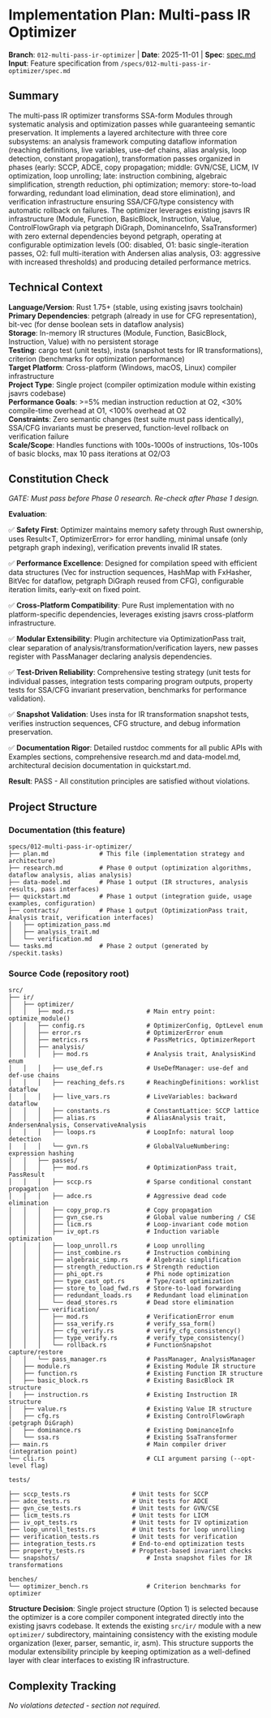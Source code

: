 # Implementation Plan: Multi-pass IR Optimizer

**Branch**: `012-multi-pass-ir-optimizer` | **Date**: 2025-11-01 | **Spec**: [spec.md](./spec.md)  
**Input**: Feature specification from `/specs/012-multi-pass-ir-optimizer/spec.md`

## Summary

The multi-pass IR optimizer transforms SSA-form Modules through systematic analysis and optimization passes while guaranteeing semantic preservation. It implements a layered architecture with three core subsystems: an analysis framework computing dataflow information (reaching definitions, live variables, use-def chains, alias analysis, loop detection, constant propagation), transformation passes organized in phases (early: SCCP, ADCE, copy propagation; middle: GVN/CSE, LICM, IV optimization, loop unrolling; late: instruction combining, algebraic simplification, strength reduction, phi optimization; memory: store-to-load forwarding, redundant load elimination, dead store elimination), and verification infrastructure ensuring SSA/CFG/type consistency with automatic rollback on failures. The optimizer leverages existing jsavrs IR infrastructure (Module, Function, BasicBlock, Instruction, Value, ControlFlowGraph via petgraph DiGraph, DominanceInfo, SsaTransformer) with zero external dependencies beyond petgraph, operating at configurable optimization levels (O0: disabled, O1: basic single-iteration passes, O2: full multi-iteration with Andersen alias analysis, O3: aggressive with increased thresholds) and producing detailed performance metrics.

## Technical Context

**Language/Version**: Rust 1.75+ (stable, using existing jsavrs toolchain)  
**Primary Dependencies**: petgraph (already in use for CFG representation), bit-vec (for dense boolean sets in dataflow analysis)  
**Storage**: In-memory IR structures (Module, Function, BasicBlock, Instruction, Value) with no persistent storage  
**Testing**: cargo test (unit tests), insta (snapshot tests for IR transformations), criterion (benchmarks for optimization performance)  
**Target Platform**: Cross-platform (Windows, macOS, Linux) compiler infrastructure  
**Project Type**: Single project (compiler optimization module within existing jsavrs codebase)  
**Performance Goals**: >=5% median instruction reduction at O2, <30% compile-time overhead at O1, <100% overhead at O2  
**Constraints**: Zero semantic changes (test suite must pass identically), SSA/CFG invariants must be preserved, function-level rollback on verification failure  
**Scale/Scope**: Handles functions with 100s-1000s of instructions, 10s-100s of basic blocks, max 10 pass iterations at O2/O3

## Constitution Check

*GATE: Must pass before Phase 0 research. Re-check after Phase 1 design.*

**Evaluation**:

✅ **Safety First**: Optimizer maintains memory safety through Rust ownership, uses Result<T, OptimizerError> for error handling, minimal unsafe (only petgraph graph indexing), verification prevents invalid IR states.

✅ **Performance Excellence**: Designed for compilation speed with efficient data structures (Vec for instruction sequences, HashMap with FxHasher, BitVec for dataflow, petgraph DiGraph reused from CFG), configurable iteration limits, early-exit on fixed point.

✅ **Cross-Platform Compatibility**: Pure Rust implementation with no platform-specific dependencies, leverages existing jsavrs cross-platform infrastructure.

✅ **Modular Extensibility**: Plugin architecture via OptimizationPass trait, clear separation of analysis/transformation/verification layers, new passes register with PassManager declaring analysis dependencies.

✅ **Test-Driven Reliability**: Comprehensive testing strategy (unit tests for individual passes, integration tests comparing program outputs, property tests for SSA/CFG invariant preservation, benchmarks for performance validation).

✅ **Snapshot Validation**: Uses insta for IR transformation snapshot tests, verifies instruction sequences, CFG structure, and debug information preservation.

✅ **Documentation Rigor**: Detailed rustdoc comments for all public APIs with Examples sections, comprehensive research.md and data-model.md, architectural decision documentation in quickstart.md.

**Result**: PASS - All constitution principles are satisfied without violations.

## Project Structure

### Documentation (this feature)

```text
specs/012-multi-pass-ir-optimizer/
├── plan.md              # This file (implementation strategy and architecture)
├── research.md          # Phase 0 output (optimization algorithms, dataflow analysis, alias analysis)
├── data-model.md        # Phase 1 output (IR structures, analysis results, pass interfaces)
├── quickstart.md        # Phase 1 output (integration guide, usage examples, configuration)
├── contracts/           # Phase 1 output (OptimizationPass trait, Analysis trait, verification interfaces)
│   ├── optimization_pass.md
│   ├── analysis_trait.md
│   └── verification.md
└── tasks.md             # Phase 2 output (generated by /speckit.tasks)
```

### Source Code (repository root)

```text
src/
├── ir/
│   ├── optimizer/
│   │   ├── mod.rs                    # Main entry point: optimize_module()
│   │   ├── config.rs                 # OptimizerConfig, OptLevel enum
│   │   ├── error.rs                  # OptimizerError enum
│   │   ├── metrics.rs                # PassMetrics, OptimizerReport
│   │   ├── analysis/
│   │   │   ├── mod.rs                # Analysis trait, AnalysisKind enum
│   │   │   ├── use_def.rs            # UseDefManager: use-def and def-use chains
│   │   │   ├── reaching_defs.rs      # ReachingDefinitions: worklist dataflow
│   │   │   ├── live_vars.rs          # LiveVariables: backward dataflow
│   │   │   ├── constants.rs          # ConstantLattice: SCCP lattice
│   │   │   ├── alias.rs              # AliasAnalysis trait, AndersenAnalysis, ConservativeAnalysis
│   │   │   ├── loops.rs              # LoopInfo: natural loop detection
│   │   │   └── gvn.rs                # GlobalValueNumbering: expression hashing
│   │   ├── passes/
│   │   │   ├── mod.rs                # OptimizationPass trait, PassResult
│   │   │   ├── sccp.rs               # Sparse conditional constant propagation
│   │   │   ├── adce.rs               # Aggressive dead code elimination
│   │   │   ├── copy_prop.rs          # Copy propagation
│   │   │   ├── gvn_cse.rs            # Global value numbering / CSE
│   │   │   ├── licm.rs               # Loop-invariant code motion
│   │   │   ├── iv_opt.rs             # Induction variable optimization
│   │   │   ├── loop_unroll.rs        # Loop unrolling
│   │   │   ├── inst_combine.rs       # Instruction combining
│   │   │   ├── algebraic_simp.rs     # Algebraic simplification
│   │   │   ├── strength_reduction.rs # Strength reduction
│   │   │   ├── phi_opt.rs            # Phi node optimization
│   │   │   ├── type_cast_opt.rs      # Type/cast optimization
│   │   │   ├── store_to_load_fwd.rs  # Store-to-load forwarding
│   │   │   ├── redundant_loads.rs    # Redundant load elimination
│   │   │   └── dead_stores.rs        # Dead store elimination
│   │   ├── verification/
│   │   │   ├── mod.rs                # VerificationError enum
│   │   │   ├── ssa_verify.rs         # verify_ssa_form()
│   │   │   ├── cfg_verify.rs         # verify_cfg_consistency()
│   │   │   ├── type_verify.rs        # verify_type_consistency()
│   │   │   └── rollback.rs           # FunctionSnapshot capture/restore
│   │   └── pass_manager.rs           # PassManager, AnalysisManager
│   ├── module.rs                     # Existing Module IR structure
│   ├── function.rs                   # Existing Function IR structure
│   ├── basic_block.rs                # Existing BasicBlock IR structure
│   ├── instruction.rs                # Existing Instruction IR structure
│   ├── value.rs                      # Existing Value IR structure
│   ├── cfg.rs                        # Existing ControlFlowGraph (petgraph DiGraph)
│   ├── dominance.rs                  # Existing DominanceInfo
│   └── ssa.rs                        # Existing SsaTransformer
├── main.rs                           # Main compiler driver (integration point)
└── cli.rs                            # CLI argument parsing (--opt-level flag)

tests/

├── sccp_tests.rs                 # Unit tests for SCCP
├── adce_tests.rs                 # Unit tests for ADCE
├── gvn_cse_tests.rs              # Unit tests for GVN/CSE
├── licm_tests.rs                 # Unit tests for LICM
├── iv_opt_tests.rs               # Unit tests for IV optimization
├── loop_unroll_tests.rs          # Unit tests for loop unrolling
├── verification_tests.rs         # Unit tests for verification
├── integration_tests.rs          # End-to-end optimization tests
├── property_tests.rs             # Proptest-based invariant checks
└── snapshots/                        # Insta snapshot files for IR transformations

benches/
└── optimizer_bench.rs                # Criterion benchmarks for optimizer
```

**Structure Decision**: Single project structure (Option 1) is selected because the optimizer is a core compiler component integrated directly into the existing jsavrs codebase. It extends the existing `src/ir/` module with a new `optimizer/` subdirectory, maintaining consistency with the existing module organization (lexer, parser, semantic, ir, asm). This structure supports the modular extensibility principle by keeping optimization as a well-defined layer with clear interfaces to existing IR infrastructure.

## Complexity Tracking

*No violations detected - section not required.*
